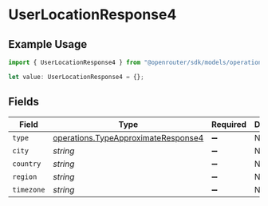 # UserLocationResponse4

## Example Usage

```typescript
import { UserLocationResponse4 } from "@openrouter/sdk/models/operations";

let value: UserLocationResponse4 = {};
```

## Fields

| Field                                                                                      | Type                                                                                       | Required                                                                                   | Description                                                                                |
| ------------------------------------------------------------------------------------------ | ------------------------------------------------------------------------------------------ | ------------------------------------------------------------------------------------------ | ------------------------------------------------------------------------------------------ |
| `type`                                                                                     | [operations.TypeApproximateResponse4](../../models/operations/typeapproximateresponse4.md) | :heavy_minus_sign:                                                                         | N/A                                                                                        |
| `city`                                                                                     | *string*                                                                                   | :heavy_minus_sign:                                                                         | N/A                                                                                        |
| `country`                                                                                  | *string*                                                                                   | :heavy_minus_sign:                                                                         | N/A                                                                                        |
| `region`                                                                                   | *string*                                                                                   | :heavy_minus_sign:                                                                         | N/A                                                                                        |
| `timezone`                                                                                 | *string*                                                                                   | :heavy_minus_sign:                                                                         | N/A                                                                                        |